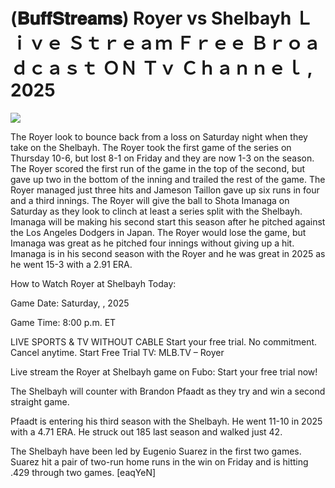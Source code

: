 # (𝐁𝐮𝐟𝐟𝐒𝐭𝐫𝐞𝐚𝐦𝐬) Royer vs Shelbayh Ｌｉｖｅ Ｓｔｒｅａｍ Ｆｒｅｅ Ｂｒｏａｄｃａｓｔ ＯＮ Ｔｖ Ｃｈａｎｎｅｌ , 2025  
  
  
[![](https://i.imgur.com/qSNzIqt.png)](https://movie.rssnews.media/ohlvvmVap.php)  
  
The Royer look to bounce back from a loss on Saturday night when they take on the Shelbayh. The Royer took the first game of the series on Thursday 10-6, but lost 8-1 on Friday and they are now 1-3 on the season. The Royer scored the first run of the game in the top of the second, but gave up two in the bottom of the inning and trailed the rest of the game. The Royer managed just three hits and Jameson Taillon gave up six runs in four and a third innings. The Royer will give the ball to Shota Imanaga on Saturday as they look to clinch at least a series split with the Shelbayh. Imanaga will be making his second start this season after he pitched against the Los Angeles Dodgers in Japan. The Royer would lose the game, but Imanaga was great as he pitched four innings without giving up a hit. Imanaga is in his second season with the Royer and he was great in 2025 as he went 15-3 with a 2.91 ERA.

How to Watch Royer at Shelbayh Today:

Game Date: Saturday, , 2025

Game Time: 8:00 p.m. ET

LIVE SPORTS & TV WITHOUT CABLE
Start your free trial. No commitment. Cancel anytime.
Start Free Trial
TV: MLB.TV – Royer

Live stream the Royer at Shelbayh game on Fubo: Start your free trial now!

The Shelbayh will counter with Brandon Pfaadt as they try and win a second straight game.

Pfaadt is entering his third season with the Shelbayh. He went 11-10 in 2025 with a 4.71 ERA. He struck out 185 last season and walked just 42.

The Shelbayh have been led by Eugenio Suarez in the first two games. Suarez hit a pair of two-run home runs in the win on Friday and is hitting .429 through two games. [eaqYeN]